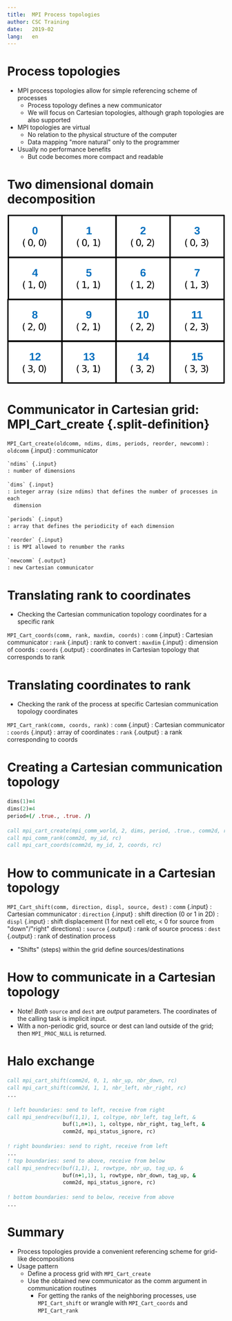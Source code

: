```yaml
---
title:  MPI Process topologies
author: CSC Training
date:   2019-02
lang:   en
---
```



# Process topologies

- MPI process topologies allow for simple referencing scheme of processes
    - Process topology defines a new communicator
    - We will focus on Cartesian topologies, although graph topologies are
      also supported
- MPI topologies are virtual
    - No relation to the physical structure of the computer
    - Data mapping "more natural" only to the programmer
- Usually no performance benefits
    - But code becomes more compact and readable


# Two dimensional domain decomposition

![](img/two-d-cartesian-grid.png)


# Communicator in Cartesian grid: MPI_Cart_create {.split-definition}

`MPI_Cart_create(oldcomm, ndims, dims, periods, reorder, newcomm)`
  : `oldcomm` {.input}
    : communicator

    `ndims` {.input}
    : number of dimensions

    `dims` {.input}
    : integer array (size ndims) that defines the number of processes in each
      dimension

    `periods` {.input}
    : array that defines the periodicity of each dimension

    `reorder` {.input}
    : is MPI allowed to renumber the ranks

    `newcomm` {.output}
    : new Cartesian communicator


# Translating rank to coordinates

- Checking the Cartesian communication topology coordinates for a
  specific rank

`MPI_Cart_coords(comm, rank, maxdim, coords)`
  : `comm` {.input}
    : Cartesian communicator
  : `rank` {.input}
    : rank to convert
  : `maxdim` {.input}
    : dimension of coords
  : `coords` {.output}
    : coordinates in Cartesian topology that corresponds to rank


# Translating coordinates to rank

- Checking the rank of the process at specific Cartesian communication
  topology coordinates

`MPI_Cart_rank(comm, coords, rank)`
  : `comm` {.input}
    : Cartesian communicator
  : `coords` {.input}
    : array of coordinates
  : `rank` {.output}
    : a rank corresponding to coords


# Creating a Cartesian communication topology

```fortran
dims(1)=4
dims(2)=4
period=(/ .true., .true. /)

call mpi_cart_create(mpi_comm_world, 2, dims, period, .true., comm2d, rc)
call mpi_comm_rank(comm2d, my_id, rc)
call mpi_cart_coords(comm2d, my_id, 2, coords, rc)
```


# How to communicate in a Cartesian topology

`MPI_Cart_shift(comm, direction, displ, source, dest)`
  : `comm` {.input}
    : Cartesian communicator
  : `direction` {.input}
    : shift direction (0 or 1 in 2D)
  : `displ` {.input}
    : shift displacement (1 for next cell etc, < 0 for source from "down"/"right" directions)
  : `source` {.output}
    : rank of source process
  : `dest` {.output}
    : rank of destination process

- "Shifts" (steps) within the grid define sources/destinations


# How to communicate in a Cartesian topology

- Note! *Both* `source` and `dest` are *output* parameters. The
  coordinates of the calling task is implicit input.
- With a non-periodic grid, source or dest can land outside of the grid;
  then `MPI_PROC_NULL` is returned.


# Halo exchange

```fortran
call mpi_cart_shift(comm2d, 0, 1, nbr_up, nbr_down, rc)
call mpi_cart_shift(comm2d, 1, 1, nbr_left, nbr_right, rc)
...

! left boundaries: send to left, receive from right
call mpi_sendrecv(buf(1,1), 1, coltype, nbr_left, tag_left, &
                  buf(1,n+1), 1, coltype, nbr_right, tag_left, &
                  comm2d, mpi_status_ignore, rc)

! right boundaries: send to right, receive from left
...
! top boundaries: send to above, receive from below
call mpi_sendrecv(buf(1,1), 1, rowtype, nbr_up, tag_up, &
                  buf(n+1,1), 1, rowtype, nbr_down, tag_up, &
                  comm2d, mpi_status_ignore, rc)

! bottom boundaries: send to below, receive from above
...
```

# Summary

- Process topologies provide a convenient referencing scheme for grid-like
  decompositions
- Usage pattern
    - Define a process grid with `MPI_Cart_create`
    - Use the obtained new communicator as the comm argument in communication
      routines
        - For getting the ranks of the neighboring processes, use
          `MPI_Cart_shift` or wrangle with `MPI_Cart_coords` and
          `MPI_Cart_rank`
